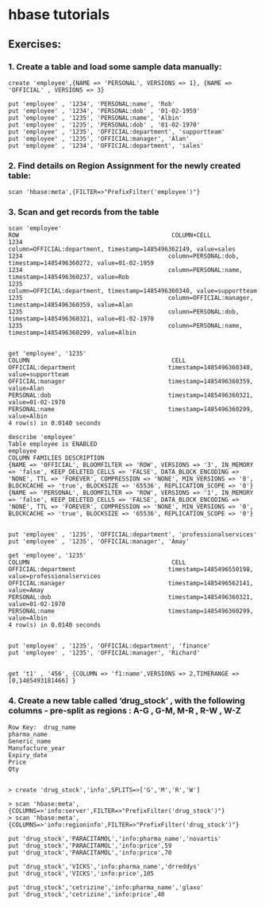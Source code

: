 # hbase tutorials

## Exercises:

### 1. Create a table and load some sample data manually:

    create 'employee',{NAME => 'PERSONAL', VERSIONS => 1}, {NAME => 'OFFICIAL' , VERSIONS => 3}

    put 'employee' , '1234', 'PERSONAL:name', 'Rob'
    put 'employee' , '1234', 'PERSONAL:dob' , '01-02-1959'
    put 'employee' , '1235', 'PERSONAL:name', 'Albin'
    put 'employee' , '1235', 'PERSONAL:dob' , '01-02-1970'
    put 'employee' , '1235', 'OFFICIAL:department', 'supportteam'
    put 'employee' , '1235', 'OFFICIAL:manager', 'Alan'
    put 'employee' , '1234', 'OFFICIAL:department', 'sales'


### 2. Find details on Region Assignment for the newly created table:

    scan 'hbase:meta',{FILTER=>"PrefixFilter('employee')"}


### 3. Scan and get records from the table


    scan 'employee'
    ROW                                           COLUMN+CELL
    1234                                         column=OFFICIAL:department, timestamp=1485496362149, value=sales
    1234                                         column=PERSONAL:dob, timestamp=1485496360272, value=01-02-1959
    1234                                         column=PERSONAL:name, timestamp=1485496360237, value=Rob
    1235                                         column=OFFICIAL:department, timestamp=1485496360340, value=supportteam
    1235                                         column=OFFICIAL:manager, timestamp=1485496360359, value=Alan
    1235                                         column=PERSONAL:dob, timestamp=1485496360321, value=01-02-1970
    1235                                         column=PERSONAL:name, timestamp=1485496360299, value=Albin
 

    get 'employee', '1235'
    COLUMN                                        CELL
    OFFICIAL:department                          timestamp=1485496360340, value=supportteam
    OFFICIAL:manager                             timestamp=1485496360359, value=Alan
    PERSONAL:dob                                 timestamp=1485496360321, value=01-02-1970
    PERSONAL:name                                timestamp=1485496360299, value=Albin
    4 row(s) in 0.0140 seconds
 
    describe 'employee'
    Table employee is ENABLED
    employee
    COLUMN FAMILIES DESCRIPTION
    {NAME => 'OFFICIAL', BLOOMFILTER => 'ROW', VERSIONS => '3', IN_MEMORY => 'false', KEEP_DELETED_CELLS => 'FALSE', DATA_BLOCK_ENCODING =>     'NONE', TTL => 'FOREVER', COMPRESSION => 'NONE', MIN_VERSIONS => '0', BLOCKCACHE => 'true', BLOCKSIZE => '65536', REPLICATION_SCOPE => '0'}
    {NAME => 'PERSONAL', BLOOMFILTER => 'ROW', VERSIONS => '1', IN_MEMORY => 'false', KEEP_DELETED_CELLS => 'FALSE', DATA_BLOCK_ENCODING => 'NONE', TTL => 'FOREVER', COMPRESSION => 'NONE', MIN_VERSIONS => '0', BLOCKCACHE => 'true', BLOCKSIZE => '65536', REPLICATION_SCOPE => '0'}


    put 'employee' , '1235', 'OFFICIAL:department', 'professionalservices'
    put 'employee' , '1235', 'OFFICIAL:manager', 'Amay'

    get 'employee', '1235'
    COLUMN                                        CELL
    OFFICIAL:department                          timestamp=1485496550198, value=professionalservices
    OFFICIAL:manager                             timestamp=1485496562141, value=Amay
    PERSONAL:dob                                 timestamp=1485496360321, value=01-02-1970
    PERSONAL:name                                timestamp=1485496360299, value=Albin
    4 row(s) in 0.0140 seconds


    put 'employee' , '1235', 'OFFICIAL:department', 'finance'
    put 'employee' , '1235', 'OFFICIAL:manager', 'Richard'


    get 't1' , '456', {COLUMN => 'f1:name',VERSIONS => 2,TIMERANGE => [0,1485493181466] }

### 4. Create a new table called ‘drug_stock’ , with the following columns - pre-split as regions : A-G , G-M, M-R , R-W , W-Z


    Row Key:  drug_name
    pharma_name
    Generic_name 
    Manufacture_year
    Expiry_date
    Price
    Qty


    > create 'drug_stock','info',SPLITS=>['G','M','R','W']

    > scan 'hbase:meta',{COLUMNS=>'info:server',FILTER=>"PrefixFilter('drug_stock')"}
    > scan 'hbase:meta',{COLUMNS=>'info:regioninfo',FILTER=>"PrefixFilter('drug_stock')"}

    put 'drug_stock','PARACITAMOL','info:pharma_name','novartis'
    put 'drug_stock','PARACITAMOL','info:price',59
    put 'drug_stock','PARACITAMOL','info:price',70

    put 'drug_stock','VICKS','info:pharma_name','drreddys'
    put 'drug_stock','VICKS','info:price',105

    put 'drug_stock','cetrizine','info:pharma_name','glaxo'
    put 'drug_stock','cetrizine','info:price',40


